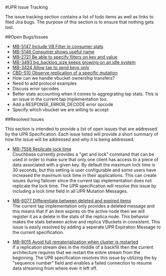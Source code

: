 
#UPR Issue Tracking

The issue tracking section contains a list of todo items as well as links to filed Jira bugs. The purpose of this section is to ensure that nothing gets lost.

##Open Bugs/Issues

* [MB-5147 Include VB Filter in consumer stats](http://www.couchbase.com/issues/browse/MB-5147)
* [MB-5146 Consumer shows useful name](http://www.couchbase.com/issues/browse/MB-5146)
* [MB-2721 Be able to specify filters on key and value](http://www.couchbase.com/issues/browse/MB-2721)
* [MB-3493 bg_backlog_size keeps growing on an idle system](http://www.couchbase.com/issues/browse/MB-3493)
* [MB-3424 Allow tap to send keys only](http://www.couchbase.com/issues/browse/MB-3424)
* [CBD-510 Observe replication of a specific mutation](http://www.couchbase.com/issues/browse/CBD-510)
* How can we handle vbucket ownership transfers?
* Need to add protocol examples
* Discuss error opcodes
* Better stats accounting when it comes to aggregrating tap stats. This is an issue in the current tap implementation too.
* Add a RESPONSE_ERROR_DECODE error opcode
* Specify which vbucket we are willing to accept

##Resolved Issues

This section is intended to provide a list of open issues that are addressed by the UPR Specification. Each issue listed will provide a short summary of how the issue will be addressed and why it is being addressed.

* [MB-7558 Replicate lock time](http://www.couchbase.com/issues/browse/MB-7558)<br>
Couchbase currently provides a "get and lock" command that can be used in order to make sure that only one client has access to a piece of data associated with a given key. By default the maximum lock time is 30 seconds, but this setting is user configurable and some users have increased the maximum lock time in their applications. This can create issues during failover since the current tap implementation does not replicate the lock time. The UPR specification will resolve this issue by including a lock time field in all UPR Mutation Messages.

* [MB-6077 Differentiate between deleted and expired items](http://www.couchbase.com/issues/browse/MB-6077)<br>
The current tap implementation only provides a deleted message and this means that if an item expires on the active node then we will register it as a delete in the stats of the replica node. This behavior makes the stats between active and replica VBuckets in consistent. This issue is easily resolved by adding a seperate UPR Expiration Message to the current specification.

* [MB-8015 Avoid full rematerialization when cluster is restarted](http://www.couchbase.com/issues/browse/MB-8015)<br>
If a replication stream dies in the middle of a backfill then the current architecture requires that we restart the entire stream from the beginning. The UPR specification resolves this issue by utilizing the by "sequence number" field and enables a failed connection to resume data streaming from where ever it left off.
